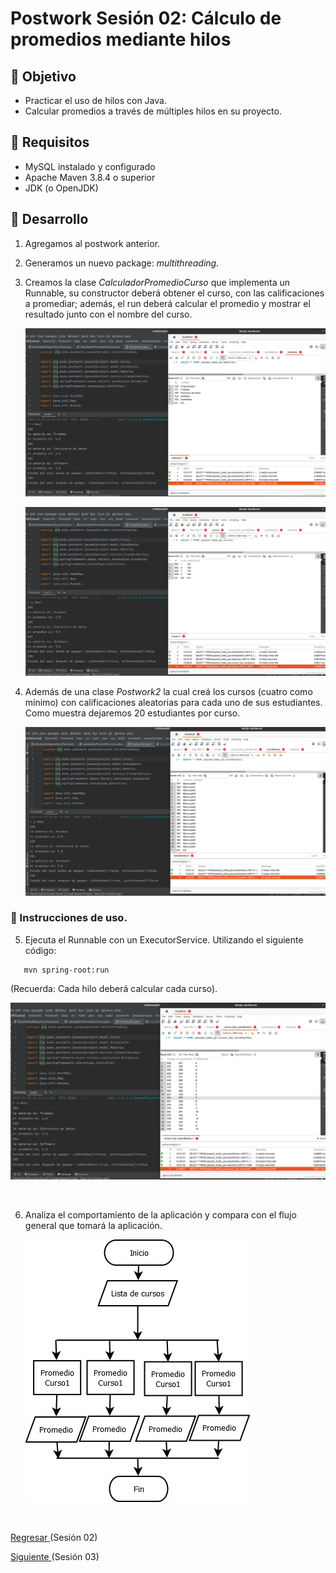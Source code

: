 # Postwork Sesión 02: Cálculo de promedios mediante hilos 

## 🎩 Objetivo 

- Practicar el uso de hilos con Java.
- Calcular promedios a través de múltiples hilos en su proyecto.

## 🎯 Requisitos 

- MySQL instalado y configurado
- Apache Maven 3.8.4 o superior
- JDK (o OpenJDK)

## 🚀 Desarrollo

1. Agregamos al postwork anterior.


2. Generamos un nuevo package: *multithreading*.


3. Creamos la clase *CalculadorPromedioCurso* que implementa un Runnable, su constructor deberá obtener el curso, con las calificaciones a promediar; además, el run deberá calcular el promedio y mostrar el resultado junto con el nombre del curso.

   ![](images/Sesion2-_2-bfS8.png)

   ![](images/Sesion2-_4-bfS8.png)


4. Además de una clase *Postwork2* la cual creá los cursos (cuatro como mínimo) con calificaciones aleatorias para cada uno de sus estudiantes. Como muestra dejaremos 20 estudiantes por curso.

   ![](images/Sesion2-_1-bfS8.png)

### 🚀 Instrucciones de uso.

5. Ejecuta el Runnable con un ExecutorService. Utilizando el siguiente código:

```
   mvn spring-root:run
   ```
(Recuerda: Cada hilo deberá calcular cada curso).

   ![](images/Sesion2-_3-bfS8.png)

<br/>

6. Analiza el comportamiento de la aplicación y compara con el flujo general que tomará la aplicación.

   ![diagrama1](images/diagrama1.png)

<br/>


[Regresar ](../Readme.md)(Sesión 02)

[Siguiente ](../Sesion-03/Readme.md)(Sesión 03)
